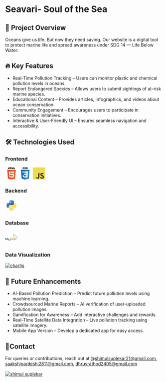# Seavari- Soul of the Sea

## 🌊 Project Overview
Oceans give us life. But now they need saving. Our website is a digital tool to protect marine life and spread awareness under SDG 14 — Life Below Water.

## 🔥 Key Features
- Real-Time Pollution Tracking – Users can monitor plastic and chemical pollution levels in oceans.
- Report Endangered Species – Allows users to submit sightings of at-risk marine species.
- Educational Content – Provides articles, infographics, and videos about ocean conservation.
- Community Engagement – Encourages users to participate in conservation initiatives.
- Interactive & User-Friendly UI – Ensures seamless navigation and accessibility.

## 🛠️ Technologies Used
### Frontend  
<a href="https://www.w3.org/html/"><img src="https://raw.githubusercontent.com/devicons/devicon/master/icons/html5/html5-original-wordmark.svg" alt="html5" width="40"/></a>
<a href="https://www.w3schools.com/css/"><img src="https://raw.githubusercontent.com/devicons/devicon/master/icons/css3/css3-original-wordmark.svg" alt="css3" width="40"/></a>
<a href="https://developer.mozilla.org/en-US/docs/Web/JavaScript"><img src="https://raw.githubusercontent.com/devicons/devicon/master/icons/javascript/javascript-original.svg" alt="javascript" width="40"/></a>

### Backend  
<a href="https://www.python.org"><img src="https://raw.githubusercontent.com/devicons/devicon/master/icons/python/python-original.svg" alt="python" width="40"/></a>

### Database  
<a href="https://www.mysql.com/"><img src="https://raw.githubusercontent.com/devicons/devicon/master/icons/mysql/mysql-original-wordmark.svg" alt="mysql" width="40"/></a>

### Data Visualization  
<a href="https://www.chartjs.org"><img src="https://www.chartjs.org/media/logo-title.svg" alt="chartjs" width="100"/></a>

  
## 🚀 Future Enhancements
- AI-Based Pollution Prediction – Predict future pollution levels using machine learning.
- Crowdsourced Marine Reports – AI verification of user-uploaded pollution images.
- Gamification for Awareness – Add interactive challenges and rewards.
- Real-Time Satellite Data Integration – Live pollution tracking using satellite imagery.
- Mobile App Version – Develop a dedicated app for easy access.

## 📩Contact
For queries or contributions, reach out at @shimulsuplekar21@gmail.com, saakshipardeshi2811@gmail.com, dhruvrathod2405@gmail.com
<p align="left">
<a href="https://linkedin.com/in/shimul-suplekar-227167296" target="blank"><img align="center" src="https://raw.githubusercontent.com/rahuldkjain/github-profile-readme-generator/master/src/images/icons/Social/linked-in-alt.svg" alt="shimul suplekar" height="30" width="40" /></a>
</p>
